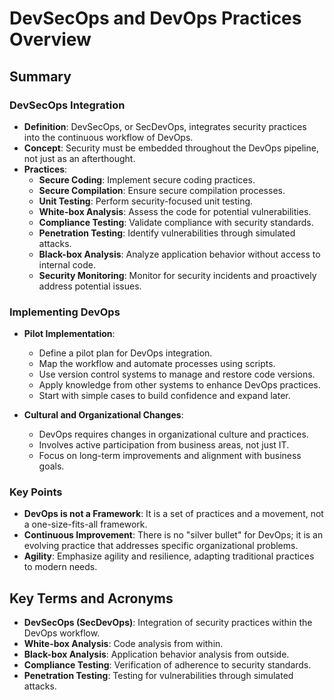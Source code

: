 # DevSecOps and DevOps Practices Overview

## Summary

### DevSecOps Integration
- **Definition**: DevSecOps, or SecDevOps, integrates security practices into the continuous workflow of DevOps.
- **Concept**: Security must be embedded throughout the DevOps pipeline, not just as an afterthought.
- **Practices**:
  - **Secure Coding**: Implement secure coding practices.
  - **Secure Compilation**: Ensure secure compilation processes.
  - **Unit Testing**: Perform security-focused unit testing.
  - **White-box Analysis**: Assess the code for potential vulnerabilities.
  - **Compliance Testing**: Validate compliance with security standards.
  - **Penetration Testing**: Identify vulnerabilities through simulated attacks.
  - **Black-box Analysis**: Analyze application behavior without access to internal code.
  - **Security Monitoring**: Monitor for security incidents and proactively address potential issues.

### Implementing DevOps
- **Pilot Implementation**:
  - Define a pilot plan for DevOps integration.
  - Map the workflow and automate processes using scripts.
  - Use version control systems to manage and restore code versions.
  - Apply knowledge from other systems to enhance DevOps practices.
  - Start with simple cases to build confidence and expand later.

- **Cultural and Organizational Changes**:
  - DevOps requires changes in organizational culture and practices.
  - Involves active participation from business areas, not just IT.
  - Focus on long-term improvements and alignment with business goals.

### Key Points
- **DevOps is not a Framework**: It is a set of practices and a movement, not a one-size-fits-all framework.
- **Continuous Improvement**: There is no "silver bullet" for DevOps; it is an evolving practice that addresses specific organizational problems.
- **Agility**: Emphasize agility and resilience, adapting traditional practices to modern needs.

## Key Terms and Acronyms

- **DevSecOps (SecDevOps)**: Integration of security practices within the DevOps workflow.
- **White-box Analysis**: Code analysis from within.
- **Black-box Analysis**: Application behavior analysis from outside.
- **Compliance Testing**: Verification of adherence to security standards.
- **Penetration Testing**: Testing for vulnerabilities through simulated attacks.

